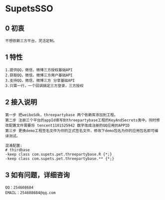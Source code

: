 #  SupetsSSO

## 0 初衷
    
    不想依赖三方平台，灵活定制。

## 1 特性

    1.提供QQ，微信，微博三方授权基础API
    2.获取QQ，微信，微博三方用户基础API
    3.支持QQ，微信，微博三方 分享基础API
    3.只需一行，一个回调搞定三方登录，三方授权
    
## 2 接入说明

    第一步 把weiboSdk，threepartybase 两个依赖库添加到工程。
    第二步 注册三个平台的appId填写到threepartybase工程的KeyAndSecrets类中。同时修改配置文件需要将 tencent1101525942 数字改成注册的QQ应用的APPID
    第三步 更换demo工程签名文件为你的正式签名文件，修改下demo包名为你的应用包名即可编译测试。

    混淆配置:
    # thirdbase
    -keep class com.supets.pet.threepartybase.R {*;}
    -keep class com.supets.pet.threepartybase.** {*;}
    
## 3 如有问题，详细咨询
    
    QQ：254608684
    EMAIL：254608684@qq.com
    
